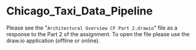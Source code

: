 # Chicago_Taxi_Data_Pipeline
Please see the "`Architectural Overview CF Part 2.drawio`" file as a response to the Part 2 of the assignment. To open the file please use the draw.io application (offline or online). 
